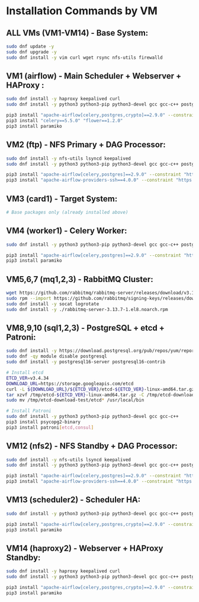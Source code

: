 # **Installation Commands by VM**

## **ALL VMs (VM1-VM14) - Base System:**
```bash
sudo dnf update -y
sudo dnf upgrade -y
sudo dnf install -y vim curl wget rsync nfs-utils firewalld
```

## **VM1 (airflow) - Main Scheduler + Webserver + HAProxy :**
```bash
sudo dnf install -y haproxy keepalived curl
sudo dnf install -y python3 python3-pip python3-devel gcc gcc-c++ postgresql-devel

pip3 install "apache-airflow[celery,postgres,crypto]==2.9.0" --constraint "https://raw.githubusercontent.com/apache/airflow/constraints-2.9.0/constraints-3.9.txt"
pip3 install "celery==5.5.0" "flower==1.2.0"
pip3 install paramiko
```

## **VM2 (ftp) - NFS Primary + DAG Processor:**
```bash
sudo dnf install -y nfs-utils lsyncd keepalived
sudo dnf install -y python3 python3-pip python3-devel gcc gcc-c++ postgresql-devel

pip3 install "apache-airflow[celery,postgres]==2.9.0" --constraint "https://raw.githubusercontent.com/apache/airflow/constraints-2.9.0/constraints-3.9.txt"
pip3 install "apache-airflow-providers-ssh==4.0.0" --constraint "https://raw.githubusercontent.com/apache/airflow/constraints-2.9.0/constraints-3.9.txt"
```

## **VM3 (card1) - Target System:**
```bash
# Base packages only (already installed above)
```

## **VM4 (worker1) - Celery Worker:**
```bash
sudo dnf install -y python3 python3-pip python3-devel gcc gcc-c++ postgresql-devel

pip3 install "apache-airflow[celery,postgres]==2.9.0" --constraint "https://raw.githubusercontent.com/apache/airflow/constraints-2.9.0/constraints-3.9.txt"
pip3 install paramiko
```

## **VM5,6,7 (mq1,2,3) - RabbitMQ Cluster:**
```bash
wget https://github.com/rabbitmq/rabbitmq-server/releases/download/v3.13.7/rabbitmq-server-3.13.7-1.el8.noarch.rpm
sudo rpm --import https://github.com/rabbitmq/signing-keys/releases/download/3.0/rabbitmq-release-signing-key.asc
sudo dnf install -y socat logrotate
sudo dnf install -y ./rabbitmq-server-3.13.7-1.el8.noarch.rpm
```

## **VM8,9,10 (sql1,2,3) - PostgreSQL + etcd + Patroni:**
```bash
sudo dnf install -y https://download.postgresql.org/pub/repos/yum/reporpms/EL-9-x86_64/pgdg-redhat-repo-latest.noarch.rpm
sudo dnf -qy module disable postgresql
sudo dnf install -y postgresql16-server postgresql16-contrib

# Install etcd
ETCD_VER=v3.4.34
DOWNLOAD_URL=https://storage.googleapis.com/etcd
curl -L ${DOWNLOAD_URL}/${ETCD_VER}/etcd-${ETCD_VER}-linux-amd64.tar.gz -o /tmp/etcd-${ETCD_VER}-linux-amd64.tar.gz
tar xzvf /tmp/etcd-${ETCD_VER}-linux-amd64.tar.gz -C /tmp/etcd-download-test --strip-components=1
sudo mv /tmp/etcd-download-test/etcd* /usr/local/bin

# Install Patroni
sudo dnf install -y python3 python3-pip python3-devel gcc gcc-c++
pip3 install psycopg2-binary
pip3 install patroni[etcd,consul]
```

## **VM12 (nfs2) - NFS Standby + DAG Processor:**
```bash
sudo dnf install -y nfs-utils lsyncd keepalived
sudo dnf install -y python3 python3-pip python3-devel gcc gcc-c++ postgresql-devel

pip3 install "apache-airflow[celery,postgres]==2.9.0" --constraint "https://raw.githubusercontent.com/apache/airflow/constraints-2.9.0/constraints-3.9.txt"
pip3 install "apache-airflow-providers-ssh==4.0.0" --constraint "https://raw.githubusercontent.com/apache/airflow/constraints-2.9.0/constraints-3.9.txt"
```

## **VM13 (scheduler2) - Scheduler HA:**
```bash
sudo dnf install -y python3 python3-pip python3-devel gcc gcc-c++ postgresql-devel

pip3 install "apache-airflow[celery,postgres,crypto]==2.9.0" --constraint "https://raw.githubusercontent.com/apache/airflow/constraints-2.9.0/constraints-3.9.txt"
pip3 install paramiko
```

## **VM14 (haproxy2) - Webserver + HAProxy Standby:**
```bash
sudo dnf install -y haproxy keepalived curl
sudo dnf install -y python3 python3-pip python3-devel gcc gcc-c++ postgresql-devel

pip3 install "apache-airflow[celery,postgres,crypto]==2.9.0" --constraint "https://raw.githubusercontent.com/apache/airflow/constraints-2.9.0/constraints-3.9.txt"
pip3 install paramiko
```

